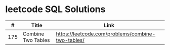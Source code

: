 # leetcode SQL Solutions

| #    | Title | Link |
|------| ----- | ---- |
| 175    |Combine Two Tables|https://leetcode.com/problems/combine-two-tables/|
